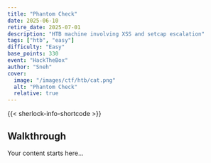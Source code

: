 ```yaml
---
title: "Phantom Check"
date: 2025-06-10
retire_date: 2025-07-01
description: "HTB machine involving XSS and setcap escalation"
tags: ["htb", "easy"]
difficulty: "Easy"
base_points: 330
event: "HackTheBox"
author: "Sneh"
cover:
  image: "/images/ctf/htb/cat.png"
  alt: "Phantom Check"
  relative: true
---
```



{{< sherlock-info-shortcode >}}


## Walkthrough

Your content starts here...
